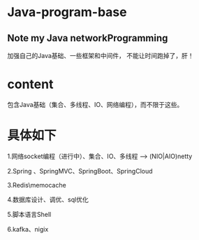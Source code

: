 # Java-program-base
Note my Java networkProgramming
---------------------------------------
加强自己的Java基础、一些框架和中间件，
不能让时间跑掉了，肝！

# content
包含Java基础（集合、多线程、IO、网络编程），而不限于这些。

# 具体如下
1.网络socket编程（进行中）、集合、IO、多线程 —> (NIO|AIO)netty 

2.Spring 、SpringMVC、SpringBoot、SpringCloud

3.Redis\memocache

4.数据库设计、调优、sql优化

5.脚本语言Shell

6.kafka、nigix
